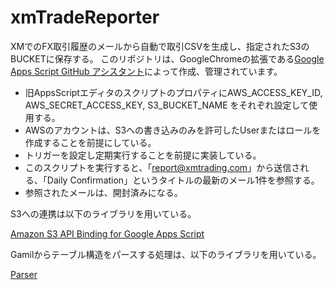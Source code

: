 # xmTradeReporter
XMでのFX取引履歴のメールから自動で取引CSVを生成し、指定されたS3のBUCKETに保存する。
このリポジトリは、GoogleChromeの拡張である[Google Apps Script GitHub アシスタント](https://chrome.google.com/webstore/detail/google-apps-script-github/lfjcgcmkmjjlieihflfhjopckgpelofo)によって作成、管理されています。

* 旧AppsScriptエディタのスクリプトのプロパティにAWS_ACCESS_KEY_ID, AWS_SECRET_ACCESS_KEY, S3_BUCKET_NAME をそれぞれ設定して使用する。
* AWSのアカウントは、S3への書き込みのみを許可したUserまたはロールを作成することを前提にしている。
* トリガーを設定し定期実行することを前提に実装している。
* このスクリプトを実行すると、「report@xmtrading.com」から送信される、「Daily Confirmation」というタイトルの最新のメール1件を参照する。
* 参照されたメールは、開封済みになる。

S3への連携は以下のライブラリを用いている。

[Amazon S3 API Binding for Google Apps Script](https://engetc.com/projects/amazon-s3-api-binding-for-google-apps-script/)

Gamilからテーブル構造をパースする処理は、以下のライブラリを用いている。

[Parser](https://script.google.com/d/1Mc8BthYthXx6CoIz90-JiSzSafVnT6U3t0z_W3hLTAX5ek4w0G_EIrNw/edit?usp=drive_web)
